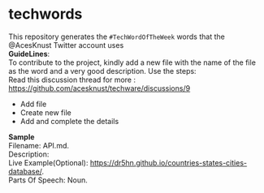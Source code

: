 # techwords
This repository generates the `#TechWordOfTheWeek` words that the @AcesKnust Twitter account uses   
**GuideLines**:    
To contribute to the project, kindly add a new file with the name of the file as the word and a very good description. Use the steps:   
Read this discussion thread for more : https://github.com/acesknust/techware/discussions/9

- Add file 
- Create new file
- Add and complete the details

**Sample**    
Filename: API.md.     
Description:    
Live Example(Optional): https://dr5hn.github.io/countries-states-cities-database/.    
Parts Of Speech: Noun.    



